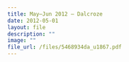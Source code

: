 ```yaml
---
title: May–Jun 2012 – Dalcroze
date: 2012-05-01
layout: file
description: ""
image: ""
file_url: /files/5468934da_u1867.pdf
---
```

